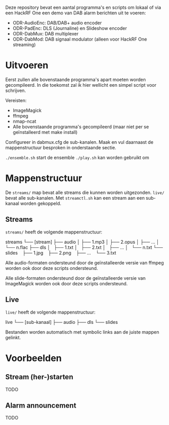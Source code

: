 Deze repository bevat een aantal programma's en scripts om lokaal of via een
HackRF One een demo van DAB alarm berichten uit te voeren:

- ODR-AudioEnc: DAB/DAB+ audio encoder
- ODR-PadEnc: DLS (Journaline) en Slideshow encoder
- ODR-DabMux: DAB multiplexer
- ODR-DabMod: DAB signaal modulator (alleen voor HackRF One streaming)

# Uitvoeren
Eerst zullen alle bovenstaande programma's apart moeten worden gecompileerd. In
die toekomst zal ik hier wellicht een simpel script voor schrijven.

Vereisten:
- ImageMagick
- ffmpeg
- nmap-ncat
- Alle bovenstaande programma's gecompileerd (maar niet per se geïnstalleerd met
  make install)

Configureer in dabmux.cfg de sub-kanalen. Maak en vul daarnaast de mappenstructuur
besproken in onderstaande sectie.

`./ensemble.sh` start de ensemble
`./play.sh` kan worden gebruikt om

# Mappenstructuur
De `streams/` map bevat alle streams die kunnen worden uitgezonden. `live/`
bevat alle sub-kanalen. Met `streamctl.sh` kan een stream aan een sub-kanaal
worden gekoppeld.

## Streams
`streams/` heeft de volgende mappenstructuur:

streams
└── [stream]
    ├── audio
    │   ├── 1.mp3
    │   ├── 2.opus
    │   ├── ...
    │   └── n.flac
    ├── dls
    │   ├── 1.txt
    │   ├── 2.txt
    │   ├── ...
    │   └── n.txt
    └── slides
        ├── 1.jpg
        ├── 2.png
        ├── ...
        └── 3.txt

Alle audio-formaten ondersteund door de geïnstalleerde versie van ffmpeg worden ook
door deze scripts ondersteund.

Alle slide-formaten ondersteund door de geïnstalleerde versie van ImageMagick
worden ook door deze scripts ondersteund.

## Live
`live/` heeft de volgende mappenstructuur:

live
└── [sub-kanaal]
    ├── audio
    ├── dls
    └── slides

Bestanden worden automatisch met symbolic links aan de juiste mappen gelinkt.

# Voorbeelden

## Stream (her-)starten
TODO

## Alarm announcement
TODO
